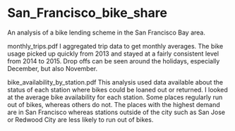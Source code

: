 # San_Francisco_bike_share

An analysis of a bike lending scheme in the San Francisco Bay area.  

monthly_trips.pdf
I aggregated trip data to get monthly averages.  The bike usage picked up quickly from 2013 and stayed at a fairly consistent level from 2014 to 2015. Drop offs can be seen around the holidays, especially December, but also November.  

bike_availability_by_station.pdf
This analysis used data available about the status of each station where bikes could be loaned out or returned.  I looked at the average bike availability for each station.  Some places regularly run out of bikes, whereas others do not.  The places with the highest demand are in San Francisco whereas stations outside of the city such as San Jose or Redwood City are less likely to run out of bikes.
